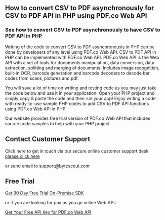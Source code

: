 ## How to convert CSV to PDF asynchronously for CSV to PDF API in PHP using PDF.co Web API

### See how to convert CSV to PDF asynchronously to have CSV to PDF API in PHP

Writing of the code to convert CSV to PDF asynchronously in PHP can be done by developers of any level using PDF.co Web API. CSV to PDF API in PHP can be implemented with PDF.co Web API. PDF.co Web API is the Web API with a set of tools for documents manipulation, data conversion, data extraction, splitting and merging of documents. Includes image recognition, built-in OCR, barcode generation and barcode decoders to decode bar codes from scans, pictures and pdf.

You will save a lot of time on writing and testing code as you may just take the code below and use it in your application. Open your PHP project and simply copy & paste the code and then run your app! Enjoy writing a code with ready-to-use sample PHP codes to add CSV to PDF API functions using PDF.co Web API in PHP.

Our website provides free trial version of PDF.co Web API that includes source code samples to help with your PHP project.

## Contact Customer Support

Click here to get in touch via our secure online customer support desk [please click here](https://bytescout.zendesk.com/hc/en-us/requests/new?subject=PDF.co%20Web%20API%20Question)

or send email to [support@bytescout.com](mailto:support@bytescout.com?subject=PDF.co%20Web%20API%20Question) 

## Free Trial

[Get 90 Day Free Trial On-Premise SDK](https://bytescout.com/download/web-installer?utm_source=github-readme)

or if you are looking for pay as you go online Web API:

[Get Your Free API Key for PDF.co Web API](https://pdf.co/documentation/api?utm_source=github-readme)